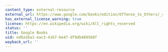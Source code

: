 ```yaml
---
content_type: external-resource
external_url: https://www.google.com/books/edition/Offense_to_Others/_4O3uhyZi4gC?hl=en&gbpv=1
has_external_license_warning: true
license: https://en.wikipedia.org/wiki/All_rights_reserved
status: ''
title: Google Books
uid: ed6a1ba1-eac3-4167-be47-df9db489568f
wayback_url: ''
---
```

